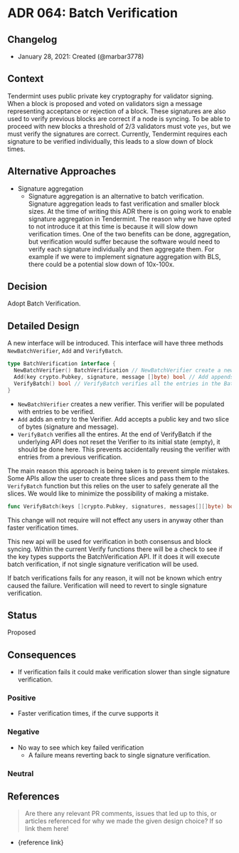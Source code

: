 # ADR 064: Batch Verification

## Changelog

- January 28, 2021: Created (@marbar3778)

## Context

Tendermint uses public private key cryptography for validator signing. When a block is proposed and voted on validators sign a message representing acceptance or rejection of a block. These signatures are also used to verify previous blocks are correct if a node is syncing. To be able to proceed with new blocks a threshold of 2/3 validators must vote `yes`, but we must verify the signatures are correct. Currently, Tendermint requires each signature to be verified individually, this leads to a slow down of block times.

## Alternative Approaches

- Signature aggregation
  - Signature aggregation is an alternative to batch verification. Signature aggregation leads to fast verification and smaller block sizes. At the time of writing this ADR there is on going work to enable signature aggregation in Tendermint. The reason why we have opted to not introduce it at this time is because it will slow down verification times. One of the two benefits can be done, aggregation, but verification would suffer because the software would need to verify each signature individually and then aggregate them. For example if we were to implement signature aggregation with BLS, there could be a potential slow down of 10x-100x.

## Decision

Adopt Batch Verification.

## Detailed Design

A new interface will be introduced. This interface will have three methods `NewBatchVerifier`, `Add` and `VerifyBatch`.

```go
type BatchVerification interface {
  NewBatchVerifier() BatchVerification // NewBatchVerifier create a new verifier where keys, signatures and messages can be added as entries
  Add(key crypto.Pubkey, signature, message []byte) bool // Add appends an entry into the BatchVerifier.
  VerifyBatch() bool // VerifyBatch verifies all the entries in the BatchVerifier. If the verification fails it is unknown which entry failed and each entry will need to be verified individually.
}
```

- `NewBatchVerifier` creates a new verifier. This verifier will be populated with entries to be verified. 
- `Add` adds an entry to the Verifier. Add accepts a public key and two slice of bytes (signature and message). 
- `VerifyBatch` verifies all the entires. At the end of VerifyBatch if the underlying API does not reset the Verifier to its initial state (empty), it should be done here. This prevents accidentally reusing the verifier with entries from a previous verification.

The main reason this approach is being taken is to prevent simple mistakes. Some APIs allow the user to create three slices and pass them to the `VerifyBatch` function but this relies on the user to safely generate all the slices. We would like to minimize the possibility of making a mistake.

```go
func VerifyBatch(keys []crypto.Pubkey, signatures, messages[][]byte) bool
```

This change will not require will not effect any users in anyway other than faster verification times.

This new api will be used for verification in both consensus and block syncing. Within the current Verify functions there will be a check to see if the key types supports the BatchVerification API. If it does it will execute batch verification, if not single signature verification will be used. 

If batch verifications fails for any reason, it will not be known which entry caused the failure. Verification will need to revert to single signature verification.

## Status

Proposed
## Consequences

- If verification fails it could make verification slower than single signature verification.

### Positive

- Faster verification times, if the curve supports it

### Negative

- No way to see which key failed verification
  - A failure means reverting back to single signature verification.

### Neutral

## References

> Are there any relevant PR comments, issues that led up to this, or articles referenced for why we made the given design choice? If so link them here!

- {reference link}

